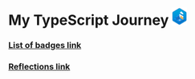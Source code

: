 # My TypeScript Journey [<img src="image.png" alt="drawing" width="30"/>](https://learn.microsoft.com/api/achievements/share/ru-ru/OleksiiBolotin-3075/3XL4KQQH?sharingId=B9F02BCF94D8FEC4)

### [List of badges link](./TypeScript-Badges-Compilation.md)

### [Reflections link](./TypeScript-Modules-Reflections.md)
